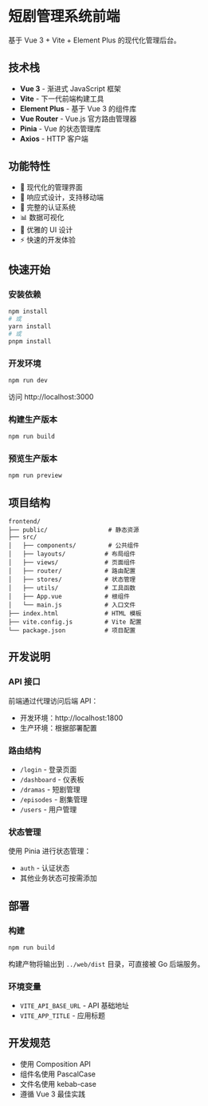 # 短剧管理系统前端

基于 Vue 3 + Vite + Element Plus 的现代化管理后台。

## 技术栈

- **Vue 3** - 渐进式 JavaScript 框架
- **Vite** - 下一代前端构建工具
- **Element Plus** - 基于 Vue 3 的组件库
- **Vue Router** - Vue.js 官方路由管理器
- **Pinia** - Vue 的状态管理库
- **Axios** - HTTP 客户端

## 功能特性

- 🎯 现代化的管理界面
- 📱 响应式设计，支持移动端
- 🔐 完整的认证系统
- 📊 数据可视化
- 🎨 优雅的 UI 设计
- ⚡ 快速的开发体验

## 快速开始

### 安装依赖

```bash
npm install
# 或
yarn install
# 或
pnpm install
```

### 开发环境

```bash
npm run dev
```

访问 http://localhost:3000

### 构建生产版本

```bash
npm run build
```

### 预览生产版本

```bash
npm run preview
```

## 项目结构

```
frontend/
├── public/                 # 静态资源
├── src/
│   ├── components/         # 公共组件
│   ├── layouts/           # 布局组件
│   ├── views/             # 页面组件
│   ├── router/            # 路由配置
│   ├── stores/            # 状态管理
│   ├── utils/             # 工具函数
│   ├── App.vue            # 根组件
│   └── main.js            # 入口文件
├── index.html             # HTML 模板
├── vite.config.js         # Vite 配置
└── package.json           # 项目配置
```

## 开发说明

### API 接口

前端通过代理访问后端 API：
- 开发环境：http://localhost:1800
- 生产环境：根据部署配置

### 路由结构

- `/login` - 登录页面
- `/dashboard` - 仪表板
- `/dramas` - 短剧管理
- `/episodes` - 剧集管理
- `/users` - 用户管理

### 状态管理

使用 Pinia 进行状态管理：
- `auth` - 认证状态
- 其他业务状态可按需添加

## 部署

### 构建

```bash
npm run build
```

构建产物将输出到 `../web/dist` 目录，可直接被 Go 后端服务。

### 环境变量

- `VITE_API_BASE_URL` - API 基础地址
- `VITE_APP_TITLE` - 应用标题

## 开发规范

- 使用 Composition API
- 组件名使用 PascalCase
- 文件名使用 kebab-case
- 遵循 Vue 3 最佳实践

